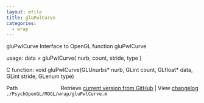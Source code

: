 ```yaml
---
layout: mfile
title: gluPwlCurve
categories:
  - wrap
---
```


gluPwlCurve  Interface to OpenGL function gluPwlCurve

usage:  data = gluPwlCurve\( nurb, count, stride, type \)

C function:  void gluPwlCurve\(GLUnurbs\* nurb, GLint count, GLfloat\* data, GLint stride, GLenum type\)


<div class="code_header" style="text-align:right;">
  <span style="float:left;">Path&nbsp;&nbsp;</span> <span class="counter">Retrieve <a href=
  "https://raw.github.com/Psychtoolbox-3/Psychtoolbox-3/beta/./PsychOpenGL/MOGL/wrap/gluPwlCurve.m">current version from GitHub</a> | View <a href=
  "https://github.com/Psychtoolbox-3/Psychtoolbox-3/commits/beta/./PsychOpenGL/MOGL/wrap/gluPwlCurve.m">changelog</a></span>
</div>
<div class="code">
  <code>./PsychOpenGL/MOGL/wrap/gluPwlCurve.m</code>
</div>

